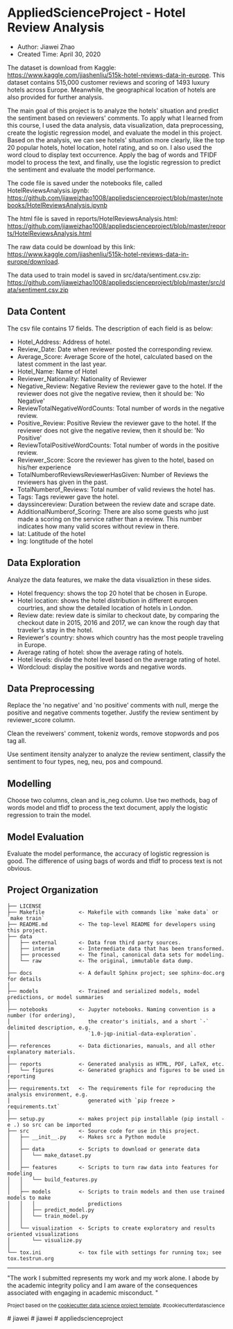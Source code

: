 AppliedScienceProject - Hotel Review Analysis
==============================
* Author: Jiawei Zhao
* Created Time: April 30, 2020

The dataset is download from Kaggle: https://www.kaggle.com/jiashenliu/515k-hotel-reviews-data-in-europe.
This dataset contains 515,000 customer reviews and scoring of 1493 luxury hotels across Europe. Meanwhile, the geographical location of hotels are also provided for further analysis.

The main goal of this project is to analyze the hotels' situation and predict the sentiment based on reviewers' comments. To apply what I learned from this course, I used the data analysis, data visualization, data preprocessing, create the logistic regression model, and evaluate the model in this project. Based on the analysis, we can see hotels' situation more clearly, like the top 20 popular hotels, hotel location, hotel rating, and so on. I also used the word cloud to display text occurrence. Apply the bag of words and TFIDF model to process the text, and finally, use the logistic regression to predict the sentiment and evaluate the model performance.

The code file is saved under the notebooks file, called HotelReviewsAnalysis.ipynb:
https://github.com/jiaweizhao1008/appliedscienceproject/blob/master/notebooks/HotelReviewsAnalysis.ipynb

The html file is saved in reports/HotelReviewsAnalysis.html:
https://github.com/jiaweizhao1008/appliedscienceproject/blob/master/reports/HotelReviewsAnalysis.html

The raw data could be download by this link: 
https://www.kaggle.com/jiashenliu/515k-hotel-reviews-data-in-europe/download.

The data used to train model is saved in src/data/sentiment.csv.zip:
https://github.com/jiaweizhao1008/appliedscienceproject/blob/master/src/data/sentiment.csv.zip

Data Content
-------------
The csv file contains 17 fields. The description of each field is as below:

* Hotel_Address: Address of hotel.
* Review_Date: Date when reviewer posted the corresponding review.
* Average_Score: Average Score of the hotel, calculated based on the latest comment in the last year.
* Hotel_Name: Name of Hotel
* Reviewer_Nationality: Nationality of Reviewer
* Negative_Review: Negative Review the reviewer gave to the hotel. If the reviewer does not give the negative review, then it should be: 'No Negative'
* ReviewTotalNegativeWordCounts: Total number of words in the negative review.
* Positive_Review: Positive Review the reviewer gave to the hotel. If the reviewer does not give the negative review, then it should be: 'No Positive'
* ReviewTotalPositiveWordCounts: Total number of words in the positive review.
* Reviewer_Score: Score the reviewer has given to the hotel, based on his/her experience
* TotalNumberofReviewsReviewerHasGiven: Number of Reviews the reviewers has given in the past.
* TotalNumberof_Reviews: Total number of valid reviews the hotel has.
* Tags: Tags reviewer gave the hotel.
* dayssincereview: Duration between the review date and scrape date.
* AdditionalNumberof_Scoring: There are also some guests who just made a scoring on the service rather than a review. This number indicates how many valid scores without review in there.
* lat: Latitude of the hotel
* lng: longtitude of the hotel

Data Exploration
------------------
Analyze the data features, we make the data visualiztion in these sides.
* Hotel frequency: shows the top 20 hotel that be chosen in Europe.
* Hotel location: shows the hotel distribution in different europen courtries, and show the detailed location of hotels in London.
* Review date: review date is similar to checkout date, by comparing the checkout date in 2015, 2016 and 2017, we can know the rough day that traveler's stay in the hotel.
* Reviewer's country: shows which country has the most people traveling in Europe.
* Average rating of hotel: show the average rating of hotels.
* Hotel levels: divide the hotel level based on the average rating of hotel.
* Wordcloud: display the positive words and negative words.

Data Preprocessing
-------------------
Replace the 'no negative' and 'no positive' comments with null, merge the positive and negative comments together. Justify the review sentiment by reviewer_score column.

Clean the reveiwers' comment, tokeniz words, remove stopwords and pos tag all. 

Use sentiment itensity analyzer to analyze the review sentiment, classify the sentiment to four types, neg, neu, pos and compound.

Modelling
---------
Choose two columns, clean and is_neg column. Use two methods, bag of words model and tfidf to process the text document, apply the logistic regression to train the model.  

Model Evaluation
-----------------
Evaluate the model performance, the accuracy of logistic regression is good. The difference of using bags of words and tfidf to process text is not obvious.

Project Organization
------------

    ├── LICENSE
    ├── Makefile           <- Makefile with commands like `make data` or `make train`
    ├── README.md          <- The top-level README for developers using this project.
    ├── data
    │   ├── external       <- Data from third party sources.
    │   ├── interim        <- Intermediate data that has been transformed.
    │   ├── processed      <- The final, canonical data sets for modeling.
    │   └── raw            <- The original, immutable data dump.
    │
    ├── docs               <- A default Sphinx project; see sphinx-doc.org for details
    │
    ├── models             <- Trained and serialized models, model predictions, or model summaries
    │
    ├── notebooks          <- Jupyter notebooks. Naming convention is a number (for ordering),
    │                         the creator's initials, and a short `-` delimited description, e.g.
    │                         `1.0-jqp-initial-data-exploration`.
    │
    ├── references         <- Data dictionaries, manuals, and all other explanatory materials.
    │
    ├── reports            <- Generated analysis as HTML, PDF, LaTeX, etc.
    │   └── figures        <- Generated graphics and figures to be used in reporting
    │
    ├── requirements.txt   <- The requirements file for reproducing the analysis environment, e.g.
    │                         generated with `pip freeze > requirements.txt`
    │
    ├── setup.py           <- makes project pip installable (pip install -e .) so src can be imported
    ├── src                <- Source code for use in this project.
    │   ├── __init__.py    <- Makes src a Python module
    │   │
    │   ├── data           <- Scripts to download or generate data
    │   │   └── make_dataset.py
    │   │
    │   ├── features       <- Scripts to turn raw data into features for modeling
    │   │   └── build_features.py
    │   │
    │   ├── models         <- Scripts to train models and then use trained models to make
    │   │   │                 predictions
    │   │   ├── predict_model.py
    │   │   └── train_model.py
    │   │
    │   └── visualization  <- Scripts to create exploratory and results oriented visualizations
    │       └── visualize.py
    │
    └── tox.ini            <- tox file with settings for running tox; see tox.testrun.org


--------

"The work I submitted represents my work and my work alone.  I abode by the academic integrity policy and I am aware of the consequences associated with engaging in academic misconduct. "

<p><small>Project based on the <a target="_blank" href="https://drivendata.github.io/cookiecutter-data-science/">cookiecutter data science project template</a>. #cookiecutterdatascience</small></p>
# jiawei
# jiawei
# appliedscienceproject
